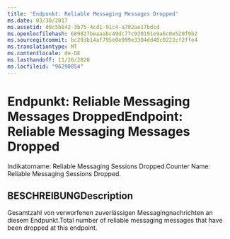```yaml
---
title: 'Endpunkt: Reliable Messaging Messages Dropped'
ms.date: 03/30/2017
ms.assetid: d0c5b842-3b75-4cd1-91c4-a702ae17bdcd
ms.openlocfilehash: 689827beaaabc49dc77c930191e9a6c0e520f9b2
ms.sourcegitcommit: bc293b14af795e0e999e3304dd40c0222cf2ffe4
ms.translationtype: MT
ms.contentlocale: de-DE
ms.lasthandoff: 11/26/2020
ms.locfileid: "96290854"
---
```

# <a name="endpoint-reliable-messaging-messages-dropped"></a><span data-ttu-id="b989b-102">Endpunkt: Reliable Messaging Messages Dropped</span><span class="sxs-lookup"><span data-stu-id="b989b-102">Endpoint: Reliable Messaging Messages Dropped</span></span>

<span data-ttu-id="b989b-103">Indikatorname: Reliable Messaging Sessions Dropped.</span><span class="sxs-lookup"><span data-stu-id="b989b-103">Counter Name: Reliable Messaging Sessions Dropped.</span></span>  
  
## <a name="description"></a><span data-ttu-id="b989b-104">BESCHREIBUNG</span><span class="sxs-lookup"><span data-stu-id="b989b-104">Description</span></span>  

 <span data-ttu-id="b989b-105">Gesamtzahl von verworfenen zuverlässigen Messagingnachrichten an diesem Endpunkt.</span><span class="sxs-lookup"><span data-stu-id="b989b-105">Total number of reliable messaging messages that have been dropped at this endpoint.</span></span>
